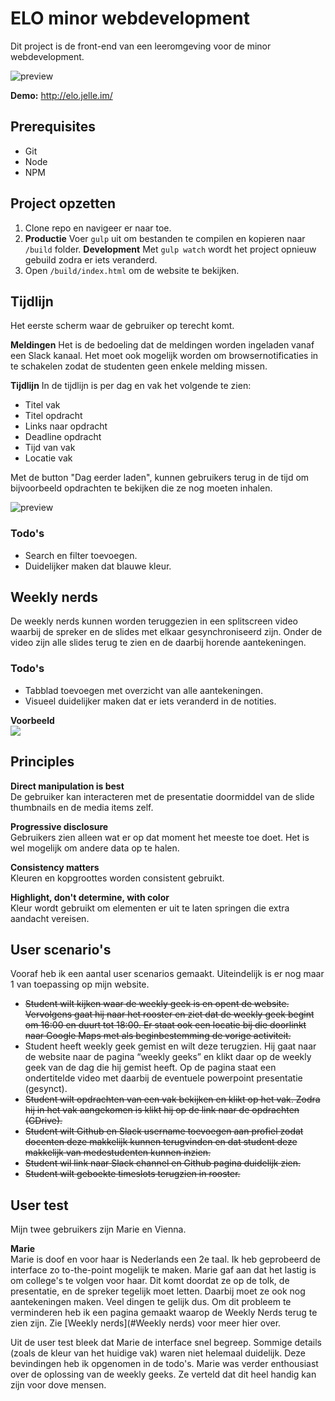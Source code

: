 # ELO minor webdevelopment
Dit project is de front-end van een leeromgeving voor de minor webdevelopment. 

![preview](https://d.pr/i/yNmGyN+)

**Demo:** http://elo.jelle.im/

## Prerequisites
* Git
* Node
* NPM

## Project opzetten
1. Clone repo en navigeer er naar toe.
2. **Productie**
   Voer `gulp` uit om bestanden te compilen en kopieren naar `/build` folder. 
   **Development**
   Met `gulp watch` wordt het project opnieuw gebuild zodra er iets veranderd.
3. Open `/build/index.html` om de website te bekijken.

## Tijdlijn
Het eerste scherm waar de gebruiker op terecht komt.

**Meldingen**
Het is de bedoeling dat de meldingen worden ingeladen vanaf een Slack kanaal. Het moet ook mogelijk worden om browsernotificaties in te schakelen zodat de studenten geen enkele melding missen. 

**Tijdlijn**
In de tijdlijn is per dag en vak het volgende te zien:
* Titel vak
* Titel opdracht
* Links naar opdracht
* Deadline opdracht
* Tijd van vak
* Locatie vak

Met de button "Dag eerder laden", kunnen gebruikers terug in de tijd om bijvoorbeeld opdrachten te bekijken die ze nog moeten inhalen. 

![preview](https://d.pr/i/yNmGyN+)

### Todo's
* Search en filter toevoegen.
* Duidelijker maken dat blauwe kleur.

## Weekly nerds
De weekly nerds kunnen worden teruggezien in een splitscreen video waarbij de spreker en de slides met elkaar gesynchroniseerd zijn. Onder de video zijn alle slides terug te zien en de daarbij horende aantekeningen.

### Todo's
- Tabblad toevoegen met overzicht van alle aantekeningen.
- Visueel duidelijker maken dat er iets veranderd in de notities.

**Voorbeeld**  
<img src="weeklynerd.gif?raw=true">

## Principles

**Direct manipulation is best**  
De gebruiker kan interacteren met de presentatie doormiddel van de slide thumbnails en de media items zelf.

**Progressive disclosure**  
Gebruikers zien alleen wat er op dat moment het meeste toe doet. Het is wel mogelijk om andere data op te halen. 

**Consistency matters**  
Kleuren en kopgroottes worden consistent gebruikt.

**Highlight, don't determine, with color**  
Kleur wordt gebruikt om elementen er uit te laten springen die extra aandacht vereisen.

## User scenario's
Vooraf heb ik een aantal user scenarios gemaakt. Uiteindelijk is er nog maar 1 van toepassing op mijn website.

* ~~Student wilt kijken waar de weekly geek is en opent de website. Vervolgens gaat hij naar het rooster en ziet dat de weekly geek begint om 16:00 en duurt tot 18:00. Er staat ook een locatie bij die doorlinkt naar Google Maps met als beginbestemming de vorige activiteit.~~
* Student heeft weekly geek gemist en wilt deze terugzien. Hij gaat naar de website naar de pagina “weekly geeks” en klikt daar op de weekly geek van de dag die hij gemist heeft. Op de pagina staat een ondertitelde video met daarbij de eventuele powerpoint presentatie (gesynct).
* ~~Student wilt opdrachten van een vak bekijken en klikt op het vak. Zodra hij in het vak aangekomen is klikt hij op de link naar de opdrachten (GDrive).~~
* ~~Student wilt Github en Slack username toevoegen aan profiel zodat docenten deze makkelijk kunnen terugvinden en dat student deze makkelijk van medestudenten kunnen inzien.~~
* ~~Student wil link naar Slack channel en Github pagina duidelijk zien.~~
* ~~Student wilt geboekte timeslots terugzien in rooster.~~


## User test
Mijn twee gebruikers zijn Marie en Vienna.

**Marie**  
Marie is doof en voor haar is Nederlands een 2e taal. Ik heb geprobeerd de interface zo to-the-point mogelijk te maken.
Marie gaf aan dat het lastig is om college's te volgen voor haar. Dit komt doordat ze op de tolk, de presentatie, en de spreker tegelijk moet letten. Daarbij moet ze ook nog aantekeningen maken. Veel dingen te gelijk dus.
Om dit probleem te verminderen heb ik een pagina gemaakt waarop de Weekly Nerds terug te zien zijn. Zie [Weekly nerds](#Weekly nerds) voor meer hier over.

Uit de user test bleek dat Marie de interface snel begreep. Sommige details (zoals de kleur van het huidige vak) waren niet helemaal duidelijk. Deze bevindingen heb ik opgenomen in de todo's. Marie was verder enthousiast over de oplossing van de weekly geeks. Ze verteld dat dit heel handig kan zijn voor dove mensen. 